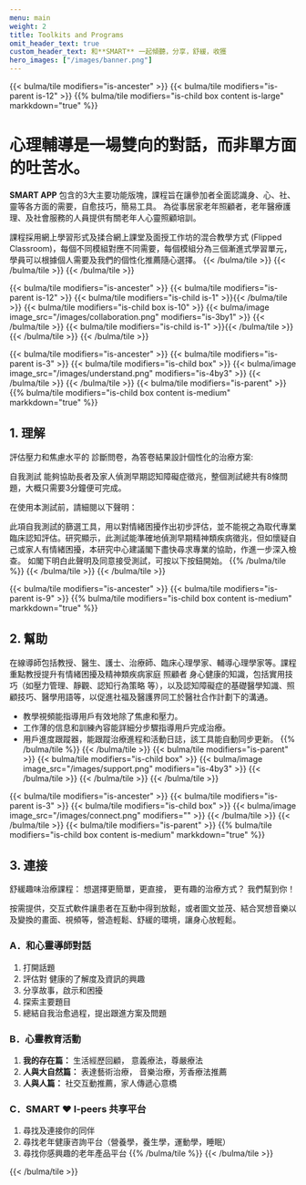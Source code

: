 ```yaml
---
menu: main
weight: 2
title: Toolkits and Programs
omit_header_text: true
custom_header_text: 和**SMART** 一起傾聽，分享，舒緩，收獲
hero_images: ["/images/banner.png"]
---
```


{{< bulma/tile modifiers="is-ancester" >}}
  {{< bulma/tile modifiers="is-parent is-12" >}}
     {{% bulma/tile modifiers="is-child box content is-large" markkdown="true" %}}
# 心理輔導是一場雙向的對話，而非單方面的吐苦水。

**SMART APP** 包含的3大主要功能版塊，課程旨在讓參加者全面認識身、心、社、靈等各方面的需要，自愈技巧，簡易工具。 為從事居家老年照顧者，老年醫療護理、及社會服務的人員提供有關老年人心靈照顧培訓。

課程採用網上學習形式及揉合網上課堂及面授工作坊的混合教學方式 (Flipped Classroom)，每個不同模組對應不同需要，每個模組分為三個漸進式學習單元，學員可以根據個人需要及我們的個性化推薦隨心選擇。
    {{< /bulma/tile >}}
  {{< /bulma/tile >}}
{{< /bulma/tile >}}

{{< bulma/tile modifiers="is-ancester" >}}
  {{< bulma/tile modifiers="is-parent is-12" >}}
    {{< bulma/tile modifiers="is-child is-1" >}}{{< /bulma/tile >}}
    {{< bulma/tile modifiers="is-child box is-10" >}}
      {{< bulma/image image_src="/images/collaboration.png" modifiers="is-3by1" >}}
    {{< /bulma/tile >}}
    {{< bulma/tile modifiers="is-child is-1" >}}{{< /bulma/tile >}}
  {{< /bulma/tile >}}
{{< /bulma/tile >}}

{{< bulma/tile modifiers="is-ancester" >}}
  {{< bulma/tile modifiers="is-parent is-3" >}}
    {{< bulma/tile modifiers="is-child box" >}}
      {{< bulma/image image_src="/images/understand.png" modifiers="is-4by3" >}}
    {{< /bulma/tile >}}
  {{< /bulma/tile >}}
  {{< bulma/tile modifiers="is-parent" >}}
    {{% bulma/tile modifiers="is-child box content is-medium" markkdown="true" %}}
## 1. 理解
評估壓力和焦慮水平的 診斷問卷，為答卷結果設計個性化的治療方案:

自我測試  能夠協助長者及家人偵測早期認知障礙症徵兆，整個測試總共有8條問題，大概只需要3分鐘便可完成。

在使用本測試前，請細閱以下聲明：

此項自我測試的篩選工具，用以對情緒困擾作出初步評估，並不能視之為取代專業臨床認知評估。研究顯示，此測試能準確地偵測早期精神類疾病徵兆，但如懷疑自己或家人有情緒困擾，本研究中心建議閣下盡快尋求專業的協助，作進一步深入檢查。 如閣下明白此聲明及同意接受測試，可按以下按鈕開始。
    {{% /bulma/tile %}}
  {{< /bulma/tile >}}
{{< /bulma/tile >}}

{{< bulma/tile modifiers="is-ancester" >}}
  {{< bulma/tile modifiers="is-parent is-9" >}}
    {{% bulma/tile modifiers="is-child box content is-medium" markkdown="true" %}}
## 2. 幫助
在線導師包括教授、醫生、護士、治療師、臨床心理學家、輔導心理學家等。課程重點教授提升有情緒困擾及精神類疾病家庭 照顧者 身心健康的知識，包括實用技巧（如壓力管理、靜觀、認知行為策略 等），以及認知障礙症的基礎醫學知識、照顧技巧、醫學用語等，以促進社福及醫護界同工於醫社合作計劃下的溝通。

 * 教學視頻能指導用戶有效地除了焦慮和壓力。
 * 工作薄的信息和訓練內容能詳細分步驟指導用戶完成治療。
 * 用戶進度跟蹤器，能跟蹤治療進程和活動日誌，該工具能自動同步更新。
    {{% /bulma/tile %}}
  {{< /bulma/tile >}}
  {{< bulma/tile modifiers="is-parent" >}}
    {{< bulma/tile modifiers="is-child box" >}}
      {{< bulma/image image_src="/images/support.png" modifiers="is-4by3" >}}
    {{< /bulma/tile >}}
  {{< /bulma/tile >}}
{{< /bulma/tile >}}

{{< bulma/tile modifiers="is-ancester" >}}
  {{< bulma/tile modifiers="is-parent is-3" >}}
    {{< bulma/tile modifiers="is-child box" >}}
      {{< bulma/image image_src="/images/connect.png" modifiers="" >}}
    {{< /bulma/tile >}}
  {{< /bulma/tile >}}
  {{< bulma/tile modifiers="is-parent" >}}
    {{% bulma/tile modifiers="is-child box content is-medium" markkdown="true" %}}
## 3. 連接
舒緩趣味治療課程： 想選擇更簡單，更直接， 更有趣的治療方式？  我們幫到你！

按需提供，交互式軟件讓患者在互動中得到放鬆，或者圖文並茂、結合冥想音樂以及變換的畫面、視頻等，營造輕鬆、舒緩的環境，讓身心放輕鬆。

### A．和心靈導師對話
 1. 打開話題 
 2. 評估對 健康的了解度及資訊的興趣 
 3. 分享故事，啟示和困擾
 4. 探索主要題目 
 5. 總結自我治愈過程，提出跟進方案及問題

### B．心靈教育活動
 1. **我的存在篇：** 生活經歷回顧， 意義療法，尊嚴療法
 2. **人與大自然篇：** 表達藝術治療， 音樂治療，芳香療法推薦
 3. **人與人篇：** 社交互動推薦，家人傳遞心意橋

### C．**SMART ❤ I-peers** 共享平台
 1. 尋找及連接你的同伴
 2. 尋找老年健康咨詢平台（營養學，養生學，運動學，睡眠）
 3. 尋找你感興趣的老年產品平台
    {{% /bulma/tile %}}
  {{< /bulma/tile >}}
  
{{< /bulma/tile >}}
